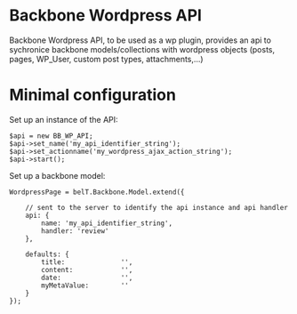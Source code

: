 Backbone Wordpress API
====================

Backbone Wordpress API, to be used as a wp plugin, provides an api to sychronice backbone models/collections with wordpress objects (posts, pages, WP_User, custom post types, attachments,...)
 
Minimal configuration
=======

Set up an instance of the API: 
			
	$api = new BB_WP_API;
	$api->set_name('my_api_identifier_string');
	$api->set_actionname('my_wordpress_ajax_action_string');
	$api->start();
			   
 
Set up a backbone model: 

    WordpressPage = belT.Backbone.Model.extend({
    		
    	// sent to the server to identify the api instance and api handler
    	api: {
    		name: 'my_api_identifier_string',
    		handler: 'review'
    	},		
    	
    	defaults: {
    		title:				'',
    		content:			'',
    		date:				'',
    		myMetaValue:		''
    	}
    });


